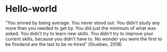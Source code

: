# Hello-world
"You sinned by being average. You never stood out. You didn’t study any more than you needed to get by. You did just the minimum of what was asked. You didn’t try to learn new skills. You didn’t try to improve your current skills, because you didn’t have to. No wonder you were the first to be firedand are the last to be re-hired" (Stueben, 2018)
